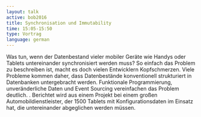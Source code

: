 ```yaml
---
layout: talk
active: bob2016
title: Synchronisation und Immutability
time: 15:05-15:50
type: Vortrag
language: german
---
```


Was tun, wenn der Datenbestand vieler mobiler Geräte wie Handys oder
Tablets untereinander synchronisiert werden muss?  So einfach das
Problem zu beschreiben ist, macht es doch vielen Entwicklern
Kopfschmerzen.  Viele Probleme kommen daher, dass Datenbestände
konventionell strukturiert in Datenbanken untergebracht werden.
Funktionale Programmierung, unveränderliche Daten und Event Sourcing
vereinfachen das Problem deutlich.
.
Berichtet wird aus einem Projekt bei einem großen 
Automobildienstleister, der 1500 Tablets mit Konfigurationsdaten im
Einsatz hat, die untereinander abgeglichen werden müssen.
